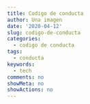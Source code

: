 ```yaml
---
title: Codigo de conducta
author: Una imagen
date: '2020-04-12'
slug: codigo-de-conducta
categories:
  - codigo de conducta
tags:
  - conducta
keywords:
  - tech
comments: no
showMeta: no
showActions: no
---
```


